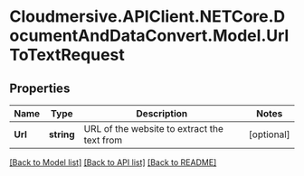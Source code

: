 # Cloudmersive.APIClient.NETCore.DocumentAndDataConvert.Model.UrlToTextRequest
## Properties

Name | Type | Description | Notes
------------ | ------------- | ------------- | -------------
**Url** | **string** | URL of the website to extract the text from | [optional] 

[[Back to Model list]](../README.md#documentation-for-models) [[Back to API list]](../README.md#documentation-for-api-endpoints) [[Back to README]](../README.md)

